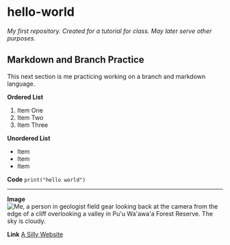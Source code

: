 # hello-world
*My first repository. Created for a tutorial for class. May later serve other purposes.*

## Markdown and Branch Practice
This next section is me practicing working on a branch and markdown language.

**Ordered List**
1. Item One
2. Item Two
3. Item Three

**Unordered List**
- Item
- Item
- Item

**Code**
`print("hello world")`

---

**Image**
![Me, a person in geologist field gear looking back at the camera from the edge of a cliff overlooking a valley in Pu'u Wa'awa'a Forest Reserve. The sky is cloudy.](https://media.discordapp.net/attachments/973332418935287838/989920485947109476/IMG_5444.jpg?width=446&height=594)

**Link**
	[A Silly Website](https://pointerpointer.com/)
